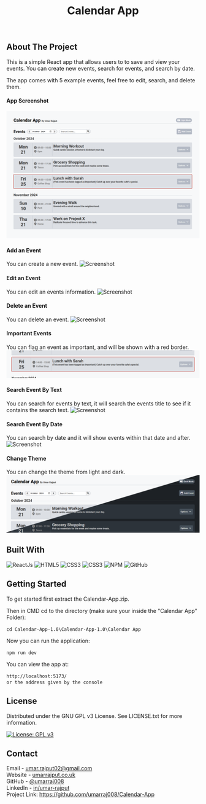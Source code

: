 <h1 align="center">Calendar App</h1>
<br>

## About The Project

This is a simple React app that allows users to to save and view your events. You can create new events, search for events, and search by date.
<br>

The app comes with 5 example events, feel free to edit, search, and delete them.
<br>

#### App Screenshot
![Screenshot](https://raw.githubusercontent.com/umarraj008/Calendar-App/refs/heads/main/Project%20Screenshots/App.png)
<br>

#### Add an Event
You can create a new event.
![Screenshot](https://raw.githubusercontent.com/umarraj008/Calendar-App/refs/heads/main/Project%20Screenshots/addEvent.gif)
<br>

#### Edit an Event
You can edit an events information.
![Screenshot](https://raw.githubusercontent.com/umarraj008/Calendar-App/refs/heads/main/Project%20Screenshots/editEvent.gif)
<br>

#### Delete an Event
You can delete an event.
![Screenshot](https://raw.githubusercontent.com/umarraj008/Calendar-App/refs/heads/main/Project%20Screenshots/deleteEvent.gif)
<br>

#### Important Events
You can flag an event as important, and will be shown with a red border.
![Screenshot](https://raw.githubusercontent.com/umarraj008/Calendar-App/refs/heads/main/Project%20Screenshots/important.png)
<br>

#### Search Event By Text
You can search for events by text, it will search the events title to see if it contains the search text. 
![Screenshot](https://raw.githubusercontent.com/umarraj008/Calendar-App/refs/heads/main/Project%20Screenshots/textSearchEvent.gif)
<br>

#### Search Event By Date
You can search by date and it will show events within that date and after.
![Screenshot](https://raw.githubusercontent.com/umarraj008/Calendar-App/refs/heads/main/Project%20Screenshots/dateSearchEvent.gif)
<br>

#### Change Theme
You can change the theme from light and dark.
![Screenshot](https://raw.githubusercontent.com/umarraj008/Calendar-App/refs/heads/main/Project%20Screenshots/theme.png)

## Built With

![ReactJs](https://img.shields.io/badge/-ReactJs-61DAFB?logo=react&logoColor=white&style=for-the-badge)
![HTML5](https://img.shields.io/badge/html5-%23E34F26.svg?style=for-the-badge&logo=html5&logoColor=white)
![CSS3](https://img.shields.io/badge/css3-%231572B6.svg?style=for-the-badge&logo=css3&logoColor=white)
![CSS3](https://img.shields.io/badge/JavaScript-F7DF1E.svg?style=for-the-badge&logo=JavaScript&logoColor=black)
![NPM](https://img.shields.io/badge/NPM-%23CB3837.svg?style=for-the-badge&logo=npm&logoColor=white)
![GitHub](https://img.shields.io/badge/github-%23121011.svg?style=for-the-badge&logo=github&logoColor=white)


## Getting Started

To get started first extract the Calendar-App.zip.  

Then in CMD cd to the directory (make sure your inside the "Calendar App" Folder):
```
cd Calendar-App-1.0\Calendar-App-1.0\Calendar App
```
Now you can run the application:
```
npm run dev
```

You can view the app at:
```
http://localhost:5173/ 
or the address given by the console 
```


## License

Distributed under the GNU GPL v3 License. See LICENSE.txt for more information.

[![License: GPL v3](https://img.shields.io/badge/License-GPLv3-blue.svg)](https://www.gnu.org/licenses/gpl-3.0)


## Contact

Email - umar.rajput02@gmail.com  
Website - [umarrajput.co.uk](umarrajput.co.uk)  
GitHub - [@umarraj008](https://github.com/umarraj008)  
LinkedIn - [in/umar-rajput](https://www.linkedin.com/in/umar-rajput/)   
Project Link: https://github.com/umarraj008/Calendar-App
